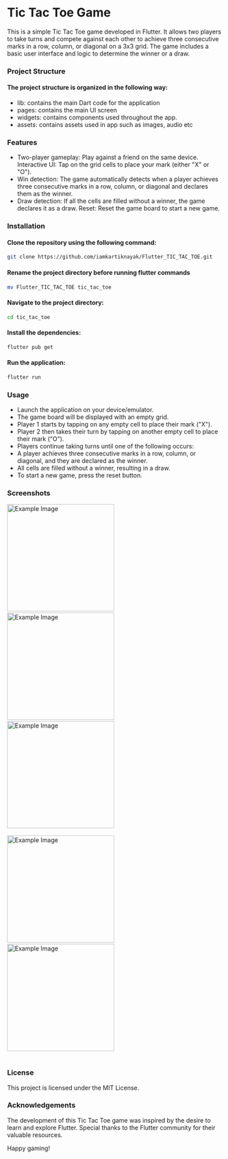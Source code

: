 # Tic Tac Toe Game

This is a simple Tic Tac Toe game developed in Flutter. It allows two players to take turns and compete against each other to achieve three consecutive marks in a row, column, or diagonal on a 3x3 grid. The game includes a basic user interface and logic to determine the winner or a draw.

### Project Structure
 #### The project structure is organized in the following way:

* lib: contains the main Dart code for the application
* pages: contains the main UI screen
* widgets: contains components used throughout the app.
* assets: contains assets used in app such as images, audio etc

### Features
* Two-player gameplay: Play against a friend on the same device.
Interactive UI: Tap on the grid cells to place your mark (either "X" or "O").
* Win detection: The game automatically detects when a player achieves three consecutive marks in a row, column, or diagonal and declares them as the winner.
* Draw detection: If all the cells are filled without a winner, the game declares it as a draw.
Reset: Reset the game board to start a new game.

### Installation
#### Clone the repository using the following command:
```bash
git clone https://github.com/iamkartiknayak/Flutter_TIC_TAC_TOE.git
```
#### Rename the project directory before running flutter commands
```bash
mv Flutter_TIC_TAC_TOE tic_tac_toe
```
#### Navigate to the project directory:
```bash 
cd tic_tac_toe
```
#### Install the dependencies:
```bash 
flutter pub get
```
#### Run the application:
```bash 
flutter run
```

### Usage
* Launch the application on your device/emulator.
* The game board will be displayed with an empty grid.
* Player 1 starts by tapping on any empty cell to place their mark ("X").
* Player 2 then takes their turn by tapping on another empty cell to place their mark ("O").
* Players continue taking turns until one of the following occurs:
* A player achieves three consecutive marks in a row, column, or diagonal, and they are declared as the winner.
* All cells are filled without a winner, resulting in a draw.
* To start a new game, press the reset button.

### Screenshots
<img src="./screenshots/0.jpg" alt="Example Image" width="250">&nbsp;&nbsp;&nbsp;
<img src="./screenshots/1.jpg" alt="Example Image" width="250">&nbsp;&nbsp;&nbsp;
<img src="./screenshots/2.jpg" alt="Example Image" width="250"><br><br>
<img src="./screenshots/3.jpg" alt="Example Image" width="250">&nbsp;&nbsp;&nbsp;
<img src="./screenshots/4.jpg" alt="Example Image" width="250"><br><br>

### License
This project is licensed under the MIT License.

### Acknowledgements
The development of this Tic Tac Toe game was inspired by the desire to learn and explore Flutter. Special thanks to the Flutter community for their valuable resources.

Happy gaming!
